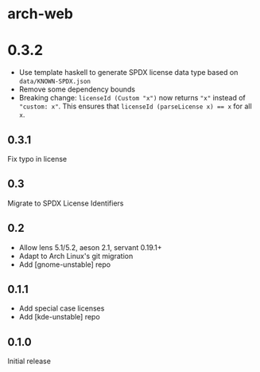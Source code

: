 # arch-web

# 0.3.2

* Use template haskell to generate SPDX license data type based on `data/KNOWN-SPDX.json`
* Remove some dependency bounds
* Breaking change: `licenseId (Custom "x")` now returns `"x"` instead of `"custom: x"`. This ensures that `licenseId (parseLicense x) == x` for all `x`.

## 0.3.1

Fix typo in license

## 0.3

Migrate to SPDX License Identifiers

## 0.2

* Allow lens 5.1/5.2, aeson 2.1, servant 0.19.1+
* Adapt to Arch Linux's git migration
* Add [gnome-unstable] repo

## 0.1.1

* Add special case licenses
* Add [kde-unstable] repo

## 0.1.0

Initial release
